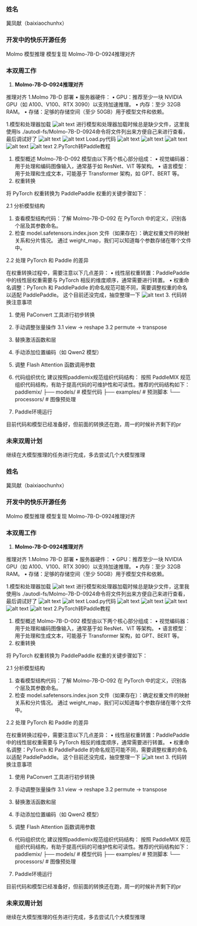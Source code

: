 ### 姓名

冀凤献（baixiaochunhx）

### 开发中的快乐开源任务

Molmo 模型推理	模型复现	Molmo-7B-D-0924推理对齐

### 本双周工作	

1. **Molmo-7B-D-0924推理对齐**

推理对齐
1.Molmo 7B-D 部署
   •	服务器硬件：
   •	GPU：推荐至少一块 NVIDIA GPU（如 A100、V100、RTX 3090）以支持加速推理。
   •	内存：至少 32GB RAM。
   •	存储：足够的存储空间（至少 50GB）用于模型文件和依赖。

1.模型和处理器加载
![alt text](image-1.png)
进行模型和处理器加载时候总是缺少文件，这里我使用ls ./autodl-fs/Molmo-7B-D-0924命令将文件列出来方便自己来进行查看，最后调试好了
![alt text](image-2.png)
![alt text](image-3.png)
Load.py代码
![alt text](image-4.png)
![alt text](image-5.png)
![alt text](image-6.png)
![alt text](image-7.png)
![alt text](image-8.png)
2.PyTorch转Paddle教程

1. 模型概述
Molmo-7B-D-092 模型由以下两个核心部分组成：
   •	视觉编码器：用于处理和编码图像输入，通常基于如 ResNet、ViT 等架构。
   •	语言模型：用于处理和生成文本，可能基于 Transformer 架构，如 GPT、BERT 等。
2. 权重转换

将 PyTorch 权重转换为 PaddlePaddle 权重的关键步骤如下：

2.1 分析模型结构
   1.	查看模型结构代码：了解 Molmo-7B-D-092 在 PyTorch 中的定义，识别各个层及其参数命名。
   2.	检查 model.safetensors.index.json 文件（如果存在）：确定权重文件的映射关系和分片情况。 
通过 weight_map，我们可以知道每个参数存储在哪个文件中。

2.2 处理 PyTorch 和 Paddle 的差异

在权重转换过程中，需要注意以下几点差异：
   •	线性层权重转置：PaddlePaddle 中的线性层权重需要与 PyTorch 相反的维度顺序，通常需要进行转置。
   •	权重命名调整：PyTorch 和 PaddlePaddle 的命名规范可能不同，需要调整权重的命名以适配 PaddlePaddle。
这个目前还没完成，抽空整理一下
![alt text](image-9.png)
3. 代码转换注意事项
1. 使用 PaConvert 工具进行初步转换
3. 手动调整张量操作
3.1 view → reshape
3.2 permute → transpose
3. 替换激活函数和层
4. 手动添加位置编码（如 Qwen2 模型）
5. 调整 Flash Attention 函数调用参数
4. 代码组织优化
建议按照paddlemix规范组织代码结构：
按照 PaddleMIX 规范组织代码结构，有助于提高代码的可维护性和可读性。推荐的代码结构如下：
paddlemix/
├── models/          # 模型代码
├── examples/        # 预测脚本
└── processors/      # 图像预处理


3. Paddle环境运行

目前代码和模型已经准备好，但前面的转换还在跑，周一的时候补齐剩下的pr

### 未来双周计划
继续在大模型推理的任务进行完成，多去尝试几个大模型推理
### 姓名

冀凤献（baixiaochunhx）

### 开发中的快乐开源任务

Molmo 模型推理	模型复现	Molmo-7B-D-0924推理对齐

### 本双周工作	

1. **Molmo-7B-D-0924推理对齐**

推理对齐
1.Molmo 7B-D 部署
   •	服务器硬件：
   •	GPU：推荐至少一块 NVIDIA GPU（如 A100、V100、RTX 3090）以支持加速推理。
   •	内存：至少 32GB RAM。
   •	存储：足够的存储空间（至少 50GB）用于模型文件和依赖。

1.模型和处理器加载
![alt text](image-1.png)
进行模型和处理器加载时候总是缺少文件，这里我使用ls ./autodl-fs/Molmo-7B-D-0924命令将文件列出来方便自己来进行查看，最后调试好了
![alt text](image-2.png)
![alt text](image-3.png)
Load.py代码
![alt text](image-4.png)
![alt text](image-5.png)
![alt text](image-6.png)
![alt text](image-7.png)
![alt text](image-8.png)
2.PyTorch转Paddle教程

1. 模型概述
Molmo-7B-D-092 模型由以下两个核心部分组成：
   •	视觉编码器：用于处理和编码图像输入，通常基于如 ResNet、ViT 等架构。
   •	语言模型：用于处理和生成文本，可能基于 Transformer 架构，如 GPT、BERT 等。
2. 权重转换

将 PyTorch 权重转换为 PaddlePaddle 权重的关键步骤如下：

2.1 分析模型结构
   1.	查看模型结构代码：了解 Molmo-7B-D-092 在 PyTorch 中的定义，识别各个层及其参数命名。
   2.	检查 model.safetensors.index.json 文件（如果存在）：确定权重文件的映射关系和分片情况。 
通过 weight_map，我们可以知道每个参数存储在哪个文件中。

2.2 处理 PyTorch 和 Paddle 的差异

在权重转换过程中，需要注意以下几点差异：
   •	线性层权重转置：PaddlePaddle 中的线性层权重需要与 PyTorch 相反的维度顺序，通常需要进行转置。
   •	权重命名调整：PyTorch 和 PaddlePaddle 的命名规范可能不同，需要调整权重的命名以适配 PaddlePaddle。
这个目前还没完成，抽空整理一下
![alt text](image-9.png)
3. 代码转换注意事项
1. 使用 PaConvert 工具进行初步转换
3. 手动调整张量操作
3.1 view → reshape
3.2 permute → transpose
3. 替换激活函数和层
4. 手动添加位置编码（如 Qwen2 模型）
5. 调整 Flash Attention 函数调用参数
4. 代码组织优化
建议按照paddlemix规范组织代码结构：
按照 PaddleMIX 规范组织代码结构，有助于提高代码的可维护性和可读性。推荐的代码结构如下：
paddlemix/
├── models/          # 模型代码
├── examples/        # 预测脚本
└── processors/      # 图像预处理


3. Paddle环境运行

目前代码和模型已经准备好，但前面的转换还在跑，周一的时候补齐剩下的pr

### 未来双周计划
继续在大模型推理的任务进行完成，多去尝试几个大模型推理
